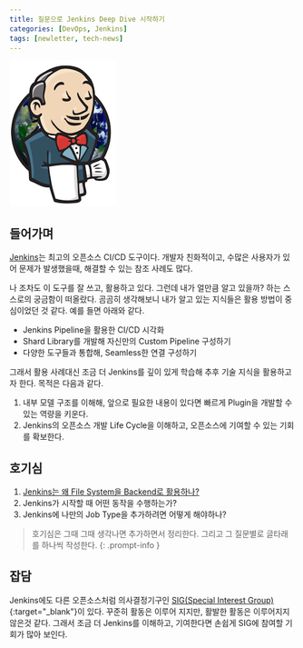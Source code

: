 ```yaml
---
title: 질문으로 Jenkins Deep Dive 시작하기
categories: [DevOps, Jenkins]
tags: [newletter, tech-news]
---
```

![jenkins-worldwide-logo](/assets/img/post/20230825/jenkins-logo-worldwide.png)

## 들어가며
[Jenkins](https://www.jenkins.io/)는 최고의 오픈소스 CI/CD 도구이다. 개발자 친화적이고, 수많은 사용자가 있어 
문제가 발생했을때, 해결할 수 있는 참조 사례도 많다.

나 조차도 이 도구를 잘 쓰고, 활용하고 있다. 그런데 내가 얼만큼 알고 있을까? 하는 
스스로의 궁금함이 떠올랐다. 곰곰히 생각해보니 내가 알고 있는 지식들은 활용 방법이
중심이었던 것 같다. 예를 들면 아래와 같다. 

- Jenkins Pipeline을 활용한 CI/CD 시각화 
- Shard Library를 개발해 자신만의 Custom Pipeline 구성하기 
- 다양한 도구들과 통합해, Seamless한 연결 구성하기 

그래서 활용 사례대신 조금 더 Jenkins를 깊이 있게 학습해 추후 기술 지식을 활용하고자 한다. 
목적은 다음과 같다. 

1. 내부 모델 구조를 이해해, 앞으로 필요한 내용이 있다면 빠르게 Plugin을 개발할 수 있는 역량을 키운다. 
2. Jenkins의 오픈소스 개발 Life Cycle을 이해하고, 오픈소스에 기여할 수 있는 기회를 확보한다. 


## 호기심 
1. [Jenkins는 왜 File System을 Backend로 활용하나?](/post/2023/08/25/why-dose-jenkins-use-filesystem/)
2. Jenkins가 시작할 때 어떤 동작을 수행하는가? 
3. Jenkins에 나만의 Job Type을 추가하려면 어떻게 해야하나? 

> 호기심은 그때 그때 생각나면 추가하면서 정리한다. 그리고 그 질문별로 글타래를 하나씩 작성한다.
{: .prompt-info }

## 잡담 
Jenkins에도 다른 오픈소스처럼 의사결정기구인 
[SIG(Special Interest Group)](https://www.jenkins.io/sigs/){:target="_blank"}이 있다. 
꾸준히 활동은 이루어 지지만, 활발한 활동은 이루어지지 않은것 같다. 그래서 조금 더 Jenkins를 이해하고, 
기여한다면 손쉽게 SIG에 참여할 기회가 많아 보인다. 
